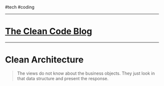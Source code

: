 #tech #coding

----
# [The Clean Code Blog](https://blog.cleancoder.com/uncle-bob/2011/11/22/Clean-Architecture.html)

---
# Clean Architecture

> The views do not know about the business objects. They just look in that data structure and present the response.

